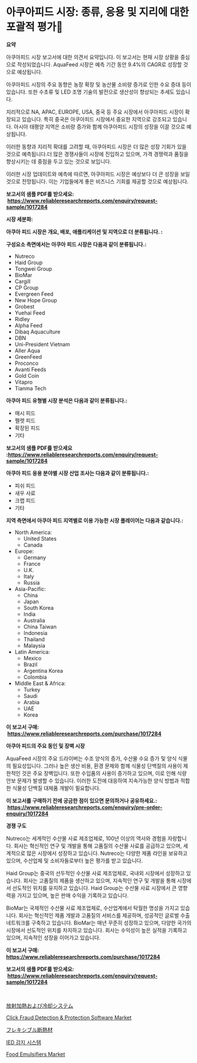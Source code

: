 <p><h1>아쿠아피드 시장: 종류, 응용 및 지리에 대한 포괄적 평가</h1></p><p><strong>요약</strong></p>
<p><p>아쿠아피드 시장 보고서에 대한 의견서 요약입니다. 이 보고서는 현재 시장 상황을 중심으로 작성되었습니다. AquaFeed 시장은 예측 기간 동안 9.4%의 CAGR로 성장할 것으로 예상됩니다. </p><p>아쿠아피드 시장의 주요 동향은 농장 확장 및 농산물 소비량 증가로 인한 수요 증대 등이 있습니다. 또한 수초류 및 LED 조명 기술의 발전으로 생산성이 향상되는 추세도 있습니다. </p><p>지리적으로 NA, APAC, EUROPE, USA, 중국 등 주요 시장에서 아쿠아피드 시장이 확장되고 있습니다. 특히 중국은 아쿠아피드 시장에서 중요한 지역으로 강조되고 있습니다. 아시아 태평양 지역은 소비량 증가와 함께 아쿠아피드 시장의 성장을 이끌 것으로 예상됩니다. </p><p>이러한 동향과 지리적 확대를 고려할 때, 아쿠아피드 시장은 더 많은 성장 기회가 있을 것으로 예측됩니다.더 많은 경쟁사들이 시장에 진입하고 있으며, 가격 경쟁력과 품질을 향상시키는 데 중점을 두고 있는 것으로 보입니다. </p><p>이러한 시장 업데이트와 예측에 따르면, 아쿠아피드 시장은 예상보다 더 큰 성장을 보일 것으로 전망됩니다. 이는 기업들에게 좋은 비즈니스 기회를 제공할 것으로 예상됩니다.</p></p>
<p><strong>보고서의 샘플 PDF를 받으세요: &nbsp;<a href="https://www.reliableresearchreports.com/enquiry/request-sample/1017284">https://www.reliableresearchreports.com/enquiry/request-sample/1017284</a></strong></p>
<p><strong>시장 세분화:</strong></p>
<p><strong> 아쿠아 피드 시장은 개요, 배포, 애플리케이션 및 지역으로 더 분류됩니다. :</strong></p>
<p><strong>구성요소 측면에서는 아쿠아 피드 시장은 다음과 같이 분류됩니다.:</strong></p>
<p><ul><li>Nutreco</li><li>Haid Group</li><li>Tongwei Group</li><li>BioMar</li><li>Cargill</li><li>CP Group</li><li>Evergreen Feed</li><li>New Hope Group</li><li>Grobest</li><li>Yuehai Feed</li><li>Ridley</li><li>Alpha Feed</li><li>Dibaq Aquaculture</li><li>DBN</li><li>Uni-President Vietnam</li><li>Aller Aqua</li><li>GreenFeed</li><li>Proconco</li><li>Avanti Feeds</li><li>Gold Coin</li><li>Vitapro</li><li>Tianma Tech</li></ul></p>
<p><strong> 아쿠아 피드 유형별 시장 분석은 다음과 같이 분류됩니다.:</strong></p>
<p><ul><li>매시 피드</li><li>펠렛 피드</li><li>확장된 피드</li><li>기타</li></ul></p>
<p><strong>보고서의 샘플 PDF를 받으세요 :<a href="https://www.reliableresearchreports.com/enquiry/request-sample/1017284">https://www.reliableresearchreports.com/enquiry/request-sample/1017284</a></strong></p>
<p><strong> 아쿠아 피드 응용 분야별 시장 산업 조사는 다음과 같이 분류됩니다.:</strong></p>
<p><ul><li>피쉬 피드</li><li>새우 사료</li><li>크랩 피드</li><li>기타</li></ul></p>
<p><strong>지역 측면에서 아쿠아 피드 지역별로 이용 가능한 시장 플레이어는 다음과 같습니다.:</strong></p>
<p><ul>
    <li>
        North America:
        <ul>
            <li>United States</li>
            <li>Canada</li>
        </ul>
    </li>
    <li>
        Europe:
        <ul>
            <li>Germany</li>
            <li>France</li>
            <li>U.K.</li>
            <li>Italy</li>
            <li>Russia</li>
        </ul>
    </li>
    <li>
        Asia-Pacific:
        <ul>
            <li>China</li>
            <li>Japan</li>
            <li>South Korea</li>
            <li>India</li>
            <li>Australia</li>
            <li>China Taiwan</li>
            <li>Indonesia</li>
            <li>Thailand</li>
            <li>Malaysia</li>
        </ul>
    </li>
    <li>
        Latin America:
        <ul>
            <li>Mexico</li>
            <li>Brazil</li>
            <li>Argentina Korea</li>
            <li>Colombia</li>
        </ul>
    </li>
    <li>
        Middle East & Africa:
        <ul>
            <li>Turkey</li>
            <li>Saudi</li>
            <li>Arabia</li>
            <li>UAE</li>
            <li>Korea</li>
        </ul>
    </li>
    </ul></p>
<p><strong>이 보고서 구매: &nbsp;<a href="https://www.reliableresearchreports.com/purchase/1017284">https://www.reliableresearchreports.com/purchase/1017284</a></strong></p>
<p><strong>아쿠아 피드의 주요 동인 및 장벽 시장</strong></p>
<p><p>AquaFeed 시장의 주요 드라이버는 수조 양식의 증가, 수산물 수요 증가 및 양식 식물의 필요성입니다. 그러나 높은 생산 비용, 환경 문제와 함께 식물성 단백질의 사용이 제한적인 것은 주요 장벽입니다. 또한 수입품의 사용이 증가하고 있으며, 이로 인해 식량 안보 문제가 발생할 수 있습니다. 이러한 도전에 대응하여 지속가능한 양식 방법과 적합한 식물성 단백질 대체품 개발이 필요합니다.</p></p>
<p><strong>이 보고서를 구매하기 전에 궁금한 점이 있으면 문의하거나 공유하세요.: &nbsp;<a href="https://www.reliableresearchreports.com/enquiry/pre-order-enquiry/1017284">https://www.reliableresearchreports.com/enquiry/pre-order-enquiry/1017284</a></strong></p>
<p><strong>경쟁 구도</strong></p>
<p><p>Nutreco는 세계적인 수산물 사료 제조업체로, 100년 이상의 역사와 경험을 자랑합니다. 회사는 혁신적인 연구 및 개발을 통해 고품질의 수산물 사료를 공급하고 있으며, 세계적으로 많은 시장에서 성장하고 있습니다. Nutreco는 다양한 제품 라인을 보유하고 있으며, 수산업체 및 소비자들로부터 높은 평가를 받고 있습니다.</p><p>Haid Group는 중국의 선두적인 수산물 사료 제조업체로, 국내외 시장에서 성장하고 있습니다. 회사는 고품질의 제품을 생산하고 있으며, 지속적인 연구 및 개발을 통해 시장에서 선도적인 위치를 유지하고 있습니다. Haid Group는 수산물 사료 시장에서 큰 영향력을 가지고 있으며, 높은 판매 수익을 기록하고 있습니다.</p><p>BioMar는 국제적인 수산물 사료 제조업체로, 수산업계에서 탁월한 명성을 가지고 있습니다. 회사는 혁신적인 제품 개발과 고품질의 서비스를 제공하며, 성공적인 글로벌 수출 네트워크를 구축하고 있습니다. BioMar는 매년 꾸준히 성장하고 있으며, 다양한 국가의 시장에서 선도적인 위치를 차지하고 있습니다. 회사는 수익성이 높은 실적을 기록하고 있으며, 지속적인 성장을 이어가고 있습니다.</p></p>
<p><strong>이 보고서 구매: &nbsp; <a href="https://www.reliableresearchreports.com/purchase/1017284">https://www.reliableresearchreports.com/purchase/1017284</a></strong></p>
<p><strong>보고서의 샘플 PDF를 받으세요: &nbsp;<a href="https://www.reliableresearchreports.com/enquiry/request-sample/1017284">https://www.reliableresearchreports.com/enquiry/request-sample/1017284</a></strong><strong></strong></p>
<p>&nbsp;</p>
<p><p><a href="https://github.com/lababdou/Market-Research-Report-List-2/blob/main/1666913508.md">放射加熱および冷却システム</a></p><p><a href="https://issuu.com/reportprime-2/docs/click-fraud-detection-protection-software-market-s">Click Fraud Detection & Protection Software Market</a></p><p><a href="https://github.com/bevdtkn4419963/Market-Research-Report-List-1/blob/main/5580966509.md">フレキシブル断熱材</a></p><p><a href="https://github.com/vsoq0zknh59/Market-Research-Report-List-1/blob/main/1099160201.md">IED 감지 시스템</a></p><p><a href="https://view.publitas.com/reportprime-1/food-emulsifiers-market-centers-on-aspects-such-as-market-growth-market-share-market-opportunity-and-projected-forecasts-spanning-from-2024-to-2031/">Food Emulsifiers Market</a></p></p>